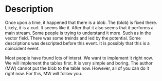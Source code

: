 # Description
Once upon a time, it happened that there is a blob.
The (blob) is fixed there.
Likely, it is a curl. It seems like it.
After that it also seems that it performs a main stream.
Some people is trying to understand it more.
Such as in the vector field.
There was some treinds and led by the potential.
Some descriptions was descripted before this event.
It is possibly that this is a coincident event.

Most people have found lots of interst.
We want to implement it right now.
We will implement the tables first.
It is very simple and boring.
The author (MW) cannot put the blob to the table now.
However, all of you can do it right now.
For this, MW will follow you.
